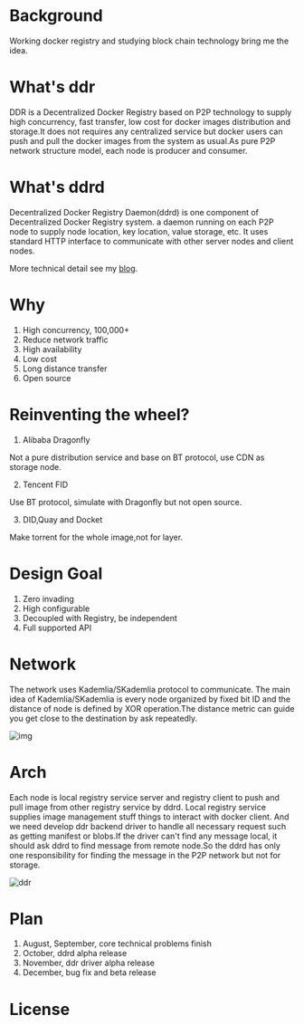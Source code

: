 # Background
Working docker registry and studying block chain technology bring me the idea.

# What's ddr
DDR is a Decentralized Docker Registry based on P2P technology to supply high concurrency, fast transfer, low cost for docker images distribution and storage.It does not requires any centralized service but docker users can push and pull the docker images from the system as usual.As pure P2P network structure model, each node is producer and consumer.

# What's ddrd
Decentralized Docker Registry Daemon(ddrd) is one component of Decentralized Docker Registry system. a daemon running on each P2P node to supply node location, key location, value storage, etc. It uses standard HTTP interface to communicate with other server nodes and client nodes.

More technical detail see my  [blog](http://yangjunsss.github.io/2018-07-05/DDR-%E5%8E%BB%E4%B8%AD%E5%BF%83%E5%8C%96-Decentralized-Docker-Registry-%E9%95%9C%E5%83%8F%E4%BB%93%E5%BA%93%E8%AE%BE%E8%AE%A1/).

# Why
1. High concurrency, 100,000+
2. Reduce network traffic
3. High availability
4. Low cost
5. Long distance transfer
6. Open source

# Reinventing the wheel?
1. Alibaba Dragonfly

  Not a pure distribution service and base on BT protocol, use CDN as storage node.

2. Tencent FID

  Use BT protocol, simulate with Dragonfly but not open source.

3. DID,Quay and Docket

  Make torrent for the whole image,not for layer.



# Design Goal
1. Zero invading
2. High configurable
3. Decoupled with Registry, be independent
4. Full supported API

# Network
The network uses Kademlia/SKademlia protocol to communicate. The main idea of Kademlia/SKademlia is every node organized by fixed bit ID and the distance of node is defined by XOR operation.The distance metric can guide you get close to the destination by ask repeatedly.

![img](http://yangjunsss.github.io/images/kademlia.png)

# Arch
Each node is local registry service server and registry client to push and pull image from other registry service by ddrd. Local registry service supplies image management stuff things to interact with docker client. And we need develop ddr backend driver to handle all necessary request such as getting manifest or blobs.If the driver can't find any message local, it should ask ddrd to find message from remote node.So the ddrd has only one responsibility for finding the message in the P2P network but not for storage.

![ddr](http://yangjunsss.github.io/images/ddr_arch.png)

# Plan
1. August, September, core technical problems finish
2. October, ddrd alpha release
3. November, ddr driver alpha release
4. December, bug fix and beta release

# License
